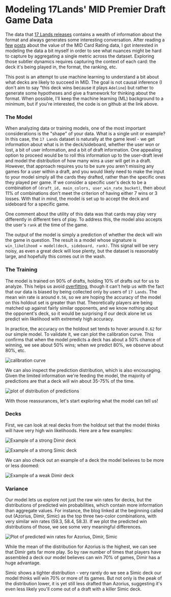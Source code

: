 # Modeling 17Lands' MID Premier Draft Game Data


The data that [17 Lands releases](https://www.17lands.com/public_datasets) contains a wealth of information about the format and always generates some interesting conversation. After reading a [few](https://mtgazone.com/17lands-where-i-agree-disagree-and-what-data-you-should-be-taking-from-it/) [posts](https://mtgazone.com/17lands-in-defense-of-the-data/) about the value of the MID Card Rating data, I got interested in modeling the data a bit myself in order to see what nuances might be hard to capture by aggregating a single metric across the dataset. Exploring those subtler dynamics requires capturing the context of each card: the deck it's being played in, the format, the ranking, etc. 

This post is an attempt to use machine learning to understand a bit about what decks are likely to succeed in MID. The goal is not causal inference (I don't aim to say "this deck wins because it plays `Adeline`) but rather to generate some hypotheses and give a framework for thinking about the format. When possible, I'll keep the machine learning (ML) background to a minimum, but if you're interested, the code is on github at the link above.


### The Model

When analyzing data or training models, one of the most important considerations is the "shape" of your data. What is a single unit or example? In this case, the `17 Lands` dataset is naturally at the game level - we get information about what is in the deck/sideboard, whether the user won or lost, a bit of user information, and a bit of draft information. One appealing option to proceed would be to roll this information up to the user-draft level and model the distribution of how many wins a user will get in a draft. However, that approach requires you to be sure you aren't missing any games for a user within a draft, and you would likely need to make the input to your model simply all the cards they drafted, rather than the specific ones they played per game. If we consider a specific user's deck to be a combination of `(draft_id, main_colors, user_win_rate_bucket)`, then about 11% of combinations don't meet the criterion of having either 7 wins or 3 losses. With that in mind, the model is set up to accept the deck and sideboard for a specific game. 

One comment about the utility of this data was that cards may play very differently in different tiers of play. To address this, the model also accepts the user's `rank` at the time of the game. 

The output of the model is simply a prediction of whether the deck will win the game in question. The result is a model whose signature is `win_likelihood = model(deck, sideboard, rank)`. This signal will be very noisy, as even a great deck will lose plenty, but the dataset is reasonably large, and hopefully this comes out in the wash.


### The Training

The model is trained on 90% of drafts, holding 10% of drafts out for us to analyze. This helps us avoid [overfitting](https://en.wikipedia.org/wiki/Overfitting), though it can't help us with the fact that our data is biased by being collected only by users of `17 Lands`. The mean win rate is around `0.56`, so we are hoping the accuracy of the model on this holdout set is greater than that. Theoretically players are being matched up against fairly similar opponents, and we know nothing about the opponent's deck, so it would be surprising if our deck alone let us predict win likelihood with extremely high accuracy.

In practice, the accuracy on the holdout set tends to hover around `0.62` for our simple model. To validate it, we can plot the calibration curve. This confirms that when the model predicts a deck has about a 50% chance of winning, we see about 50% wins; when we predict 80%, we observe about 80%, etc.

![calibration curve](/img/calibration_curve.png)

We can also inspect the prediction distribution, which is also encouraging. Given the limited information we're feeding the model, the majority of predictions are that a deck will win about 35-75% of the time.

![plot of distribution of predictions](/img/distribution_of_predictions.png)

With those reassurances, let's start exploring what the model can tell us!


### Decks 

First, we can look at real decks from the holdout set that the model thinks will have very high win likelihoods. Here are a few examples:

![Example of a strong Dimir deck](/img/example_deck_good_dimir.png)

![Example of a strong Simic deck](/img/example_deck_good_simic.png)

We can also check out an example of a deck the model believes to be more or less doomed:

![Example of a weak Dimir deck](/img/example_deck_poor_dimir.png)


### Variance

Our model lets us explore not just the raw win rates for decks, but the distributions of predicted win probabilities, which contain more information than aggregate values. For instance, the blog linked at the beginning called out (Azorius, Dimir, Simic) as the top three two-color combinations, with very similar win rates (59.3, 58.4, 58.3). If we plot the predicted win distributions of those, we see some very meaningful differences.

![Plot of predicted win rates for Azorius, Dimir, Simic](/img/win_rates.png)

While the mean of the distribution for Azorius is the highest, we can see that Dimir gets far more play. So by raw number of times that players have assembled a deck our model believes can win 70% of games, Dimir has a huge advantage.

Simic shows a tighter distribution - very rarely do we see a Simic deck our model thinks will win 70% or more of its games. But not only is the peak of the distribution lower, it is yet still less drafted than Azorius, suggesting it's even less likely you'll come out of a draft with a killer Simic deck.